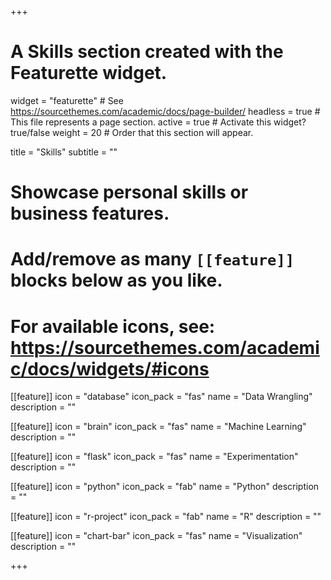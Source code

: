 +++
# A Skills section created with the Featurette widget.
widget = "featurette"  # See https://sourcethemes.com/academic/docs/page-builder/
headless = true  # This file represents a page section.
active = true  # Activate this widget? true/false
weight = 20  # Order that this section will appear.

title = "Skills"
subtitle = ""

# Showcase personal skills or business features.
# 
# Add/remove as many `[[feature]]` blocks below as you like.
# 
# For available icons, see: https://sourcethemes.com/academic/docs/widgets/#icons



[[feature]]
  icon = "database"
  icon_pack = "fas"
  name = "Data Wrangling"
  description = ""  

[[feature]]
  icon = "brain"
  icon_pack = "fas"
  name = "Machine Learning"
  description = ""

[[feature]]
  icon = "flask"
  icon_pack = "fas"
  name = "Experimentation"
  description = ""  
  
[[feature]]
  icon = "python"
  icon_pack = "fab"
  name = "Python"
  description = ""

[[feature]]
  icon = "r-project"
  icon_pack = "fab"
  name = "R"
  description = ""
  

[[feature]]
  icon = "chart-bar"
  icon_pack = "fas"
  name = "Visualization"
  description = "" 



+++
